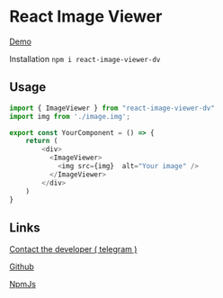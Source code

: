 # React Image Viewer

[Demo](https://dapzer.github.io/image-viewer-preview/)

Installation `npm i react-image-viewer-dv`

## Usage

```javascript
import { ImageViewer } from "react-image-viewer-dv"
import img from './image.img';

export const YourComponent = () => {
    return (
        <div>
          <ImageViewer>
            <img src={img}  alt="Your image" />
          </ImageViewer>
        </div>
    )
}
```

## Links

[Contact the developer ( telegram )](https://t.me/Dapzer)

[Github](https://github.com/Dapzer/react-image-viewer)

[NpmJs](https://www.npmjs.com/package/react-image-viewer-dv)